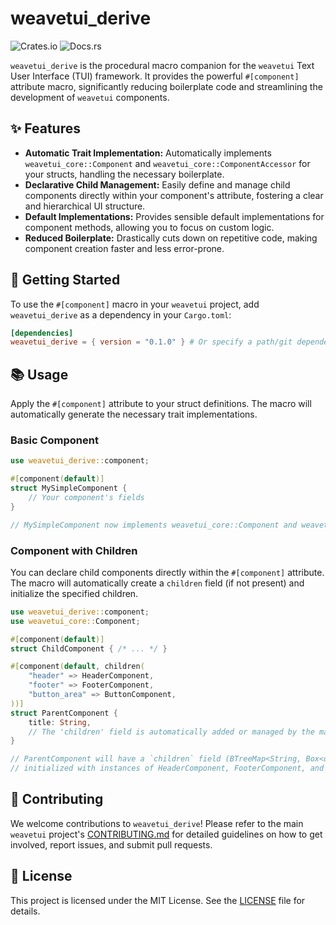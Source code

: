 # weavetui_derive

![Crates.io](https://img.shields.io/crates/v/weavetui_derive) ![Docs.rs](https://docs.rs/weavetui_derive/badge.svg)

`weavetui_derive` is the procedural macro companion for the `weavetui` Text User Interface (TUI) framework. It provides the powerful `#[component]` attribute macro, significantly reducing boilerplate code and streamlining the development of `weavetui` components.

## ✨ Features

*   **Automatic Trait Implementation:** Automatically implements `weavetui_core::Component` and `weavetui_core::ComponentAccessor` for your structs, handling the necessary boilerplate.
*   **Declarative Child Management:** Easily define and manage child components directly within your component's attribute, fostering a clear and hierarchical UI structure.
*   **Default Implementations:** Provides sensible default implementations for component methods, allowing you to focus on custom logic.
*   **Reduced Boilerplate:** Drastically cuts down on repetitive code, making component creation faster and less error-prone.

## 🚀 Getting Started

To use the `#[component]` macro in your `weavetui` project, add `weavetui_derive` as a dependency in your `Cargo.toml`:

```toml
[dependencies]
weavetui_derive = { version = "0.1.0" } # Or specify a path/git dependency for development
```

## 📚 Usage

Apply the `#[component]` attribute to your struct definitions. The macro will automatically generate the necessary trait implementations.

### Basic Component

```rust
use weavetui_derive::component;

#[component(default)]
struct MySimpleComponent {
    // Your component's fields
}

// MySimpleComponent now implements weavetui_core::Component and weavetui_core::ComponentAccessor
```

### Component with Children

You can declare child components directly within the `#[component]` attribute. The macro will automatically create a `children` field (if not present) and initialize the specified children.

```rust
use weavetui_derive::component;
use weavetui_core::Component;

#[component(default)]
struct ChildComponent { /* ... */ }

#[component(default, children(
    "header" => HeaderComponent,
    "footer" => FooterComponent,
    "button_area" => ButtonComponent,
))]
struct ParentComponent {
    title: String,
    // The 'children' field is automatically added or managed by the macro
}

// ParentComponent will have a `children` field (BTreeMap<String, Box<dyn weavetui_core::Component>>)
// initialized with instances of HeaderComponent, FooterComponent, and ButtonComponent.
```

## 🤝 Contributing

We welcome contributions to `weavetui_derive`! Please refer to the main `weavetui` project's [CONTRIBUTING.md](link-to-contributing-md) for detailed guidelines on how to get involved, report issues, and submit pull requests.

## 📄 License

This project is licensed under the MIT License. See the [LICENSE](link-to-license-file) file for details.